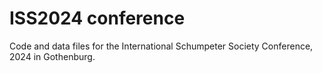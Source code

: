 # ISS2024 conference

Code and data files for the International Schumpeter Society Conference, 2024 in Gothenburg.


